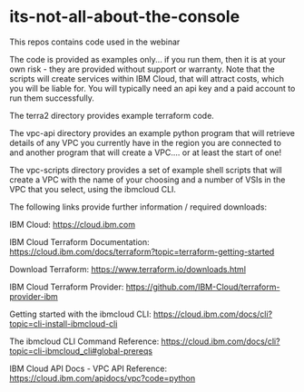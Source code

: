 # its-not-all-about-the-console
This repos contains code used in the webinar

The code is provided as examples only... if you run them, then it is at your own risk - they are provided without support or warranty. Note that the scripts will create services within IBM Cloud, that will attract costs, which you will be liable for. You will typically need an api key and a paid account to run them successfully. 

The terra2 directory provides example terraform code.


The vpc-api directory provides an example python program that will retrieve details of any VPC you currently have in the region you are connected to and another program that will create a VPC.... or at least the start of one!


The vpc-scripts directory provides a set of example shell scripts that will create a VPC with the name of your choosing and a number of VSIs in the VPC that you select, using the ibmcloud CLI.


The following links provide further information / required downloads:

IBM Cloud: https://cloud.ibm.com

IBM Cloud Terraform Documentation: https://cloud.ibm.com/docs/terraform?topic=terraform-getting-started

Download Terraform: https://www.terraform.io/downloads.html

IBM Cloud Terraform Provider: https://github.com/IBM-Cloud/terraform-provider-ibm

Getting started with the ibmcloud CLI: https://cloud.ibm.com/docs/cli?topic=cli-install-ibmcloud-cli

The ibmcloud CLI Command Reference: https://cloud.ibm.com/docs/cli?topic=cli-ibmcloud_cli#global-prereqs

IBM Cloud API Docs - VPC API Reference: https://cloud.ibm.com/apidocs/vpc?code=python
